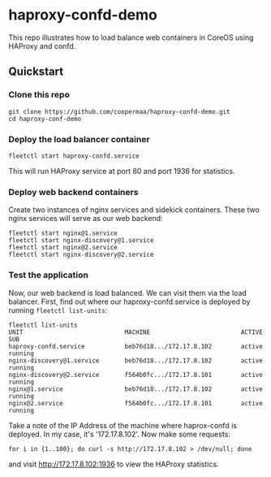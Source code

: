 # haproxy-confd-demo

This repo illustrates how to load balance web containers in CoreOS using HAProxy and confd.

## Quickstart

### Clone this repo

```
git clone https://github.com/coopermaa/haproxy-confd-demo.git
cd haproxy-conf-demo
```

### Deploy the load balancer container

```
fleetctl start haproxy-confd.service
```

This will run HAProxy service at port 80 and port 1936 for statistics.

### Deploy web backend containers

Create two instances of nginx services and sidekick containers. These two nginx services will serve as our web backend:

```
fleetctl start nginx@1.service
fleetctl start nginx-discovery@1.service
fleetctl start nginx@2.service
fleetctl start nginx-discovery@2.service
```

### Test the application

Now, our web backend is load balanced. We can visit them via the load balancer.
First, find out where our haproxy-confd.service is deployed by running `fleetctl list-units`:

```
fleetctl list-units
UNIT                            MACHINE                         ACTIVE  SUB
haproxy-confd.service           beb76d18.../172.17.8.102        active  running
nginx-discovery@1.service       beb76d18.../172.17.8.102        active  running
nginx-discovery@2.service       f564b0fc.../172.17.8.101        active  running
nginx@1.service                 beb76d18.../172.17.8.102        active  running
nginx@2.service                 f564b0fc.../172.17.8.101        active  running
```

Take a note of the IP Address of the machine where haprox-confd is deployed. In my case, it's '172.17.8.102'. 
Now make some requests:

```
for i in {1..100}; do curl -s http://172.17.8.102 > /dev/null; done
```

and visit http://172.17.8.102:1936 to view the HAProxy statistics.